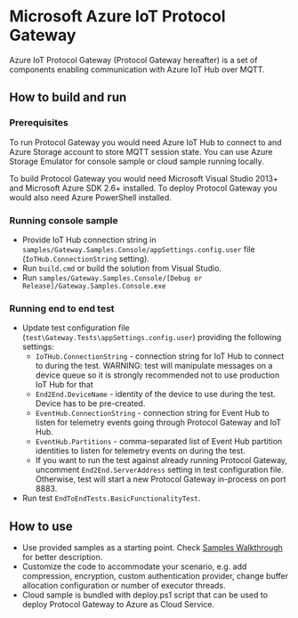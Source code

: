 # Microsoft Azure IoT Protocol Gateway

Azure IoT Protocol Gateway (Protocol Gateway hereafter) is a set of components enabling communication with Azure IoT Hub over MQTT.

## How to build and run

### Prerequisites
To run Protocol Gateway you would need Azure IoT Hub to connect to and Azure Storage account to store MQTT session state. You can use Azure Storage Emulator for console sample or cloud sample running locally.

To build Protocol Gateway you would need Microsoft Visual Studio 2013+ and Microsoft Azure SDK 2.6+ installed.
To deploy Protocol Gateway you would also need Azure PowerShell installed.

### Running console sample

- Provide IoT Hub connection string in `samples/Gateway.Samples.Console/appSettings.config.user` file (`IoTHub.ConnectionString` setting).
- Run `build.cmd` or build the solution from Visual Studio.
- Run `samples/Gateway.Samples.Console/[Debug or Release]/Gateway.Samples.Console.exe`

### Running end to end test

- Update test configuration file (`test\Gateway.Tests\appSettings.config.user`) providing the following settings:
	- `IoTHub.ConnectionString` - connection string for IoT Hub to connect to during the test. WARNING: test will manipulate messages on a device queue so it is strongly recommended not to use production IoT Hub for that
	- `End2End.DeviceName` - identity of the device to use during the test. Device has to be pre-created.
	- `EventHub.ConnectionString` - connection string for Event Hub to listen for telemetry events going through Protocol Gateway and IoT Hub.
	- `EventHub.Partitions` - comma-separated list of Event Hub partition identities to listen for telemetry events on during the test.
	- If you want to run the test against already running Protocol Gateway, uncomment `End2End.ServerAddress` setting in test configuration file. Otherwise, test will start a new Protocol Gateway in-process on port 8883.
- Run test `EndToEndTests.BasicFunctionalityTest`.

## How to use

- Use provided samples as a starting point. Check [Samples Walkthrough](samples/Walkthrough.md) for better description.
- Customize the code to accommodate your scenario, e.g. add compression, encryption, custom authentication provider, change buffer allocation configuration or number of executor threads.
- Cloud sample is bundled with deploy.ps1 script that can be used to deploy Protocol Gateway to Azure as Cloud Service.